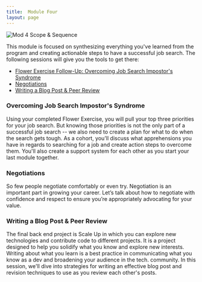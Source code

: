 ```yaml
---
title:  Module Four
layout: page
---
```



![Mod 4 Scope & Sequence](https://github.com/turingschool/professional_skills/blob/master/images/Mod%204%20Scope%20%26%20Sequence.png)

This module is focused on synthesizing everything you've learned from the program and creating actionable steps to have a successful job search. The following sessions will give you the tools to get there:
* [Flower Exercise Follow-Up: Overcoming Job Search Impostor's Syndrome](https://github.com/turingschool/professional_skills/blob/master/module_four/flower_exercise_follow_up.md)
* [Negotiations](https://github.com/turingschool/professional_skills/blob/master/module_four/negotiations.md)
* [Writing a Blog Post & Peer Review](https://github.com/turingschool/professional_skills/blob/master/module_four/writing_a_blog_post_and_peer_review.md)

### Overcoming Job Search Impostor's Syndrome
Using your completed Flower Exercise, you will pull your top three priorities for your job search. But knowing those priorities is not the only part of a successful job search -- we also need to create a plan for what to do when the search gets tough. As a cohort, you'll discuss what apprehensions you have in regards to searching for a job and create action steps to overcome them. You'll also create a support system for each other as you start your last module together. 

### Negotiations
So few people negotiate comfortably or even try. Negotiation is an important part in growing your career. Let’s talk about how to negotiate with confidence and respect to ensure you’re appropriately advocating for your value.

### Writing a Blog Post & Peer Review
The final back end project is Scale Up in which you can explore new technologies and contribute code to different projects. It is a project designed to help you solidify what you know and explore new interests. Writing about what you learn is a best practice in communicating what you know as a dev and broadening your audience in the tech. community. In this session, we'll dive into strategies for writing an effective blog post and revision techniques to use as you review each other's posts. 
